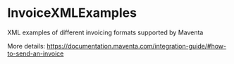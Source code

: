 # InvoiceXMLExamples
XML examples of different invoicing formats supported by Maventa

More details: https://documentation.maventa.com/integration-guide/#how-to-send-an-invoice
